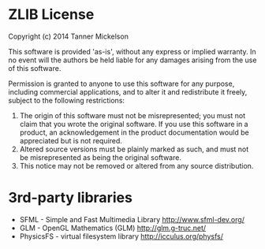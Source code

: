 # ZLIB License
Copyright (c) 2014 Tanner Mickelson

This software is provided 'as-is', without any express or implied
warranty. In no event will the authors be held liable for any damages
arising from the use of this software.

Permission is granted to anyone to use this software for any purpose,
including commercial applications, and to alter it and redistribute it
freely, subject to the following restrictions:

1. The origin of this software must not be misrepresented; you must not
   claim that you wrote the original software. If you use this software
   in a product, an acknowledgement in the product documentation would be
   appreciated but is not required.
2. Altered source versions must be plainly marked as such, and must not be
   misrepresented as being the original software.
3. This notice may not be removed or altered from any source distribution.

# 3rd-party libraries
* SFML - Simple and Fast Multimedia Library http://www.sfml-dev.org/
* GLM - OpenGL Mathematics (GLM) http://glm.g-truc.net/
* PhysicsFS - virtual filesystem library http://icculus.org/physfs/